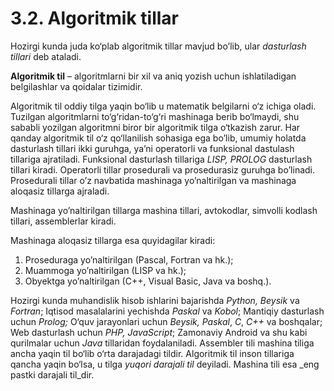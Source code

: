 # 3.2. Algoritmik tillar

Hozirgi kunda juda ko‘plab algoritmik tillar mavjud bo’lib, ular _dasturlash tillari_ deb ataladi.

**Algoritmik til** – algoritmlarni bir xil va aniq yozish uchun ishlatiladigan belgilashlar va qoidalar tizimidir.

Algoritmik til oddiy tilga yaqin bo‘lib u matematik belgilarni o‘z ichiga oladi. Tuzilgan algoritmlarni to‘g‘ridan-to‘g‘ri mashinaga berib bo‘lmaydi, shu sababli yozilgan algoritmni biror bir algoritmik tilga o‘tkazish zarur. Har qanday algoritmik til o‘z qo‘llanilish sohasiga ega bo’lib, umumiy holatda dasturlash tillari ikki guruhga, ya’ni operatorli va funksional dastulash tillariga ajratiladi. Funksional dasturlash tillariga _LISP, PROLOG_ dasturlash tillari kiradi. Operatorli tillar prosedurali va prosedurasiz guruhga bo’linadi. Prosedurali tillar o’z navbatida mashinaga yo’naltirilgan va mashinaga aloqasiz tillarga ajraladi.

Mashinaga yo’naltirilgan tillarga mashina tillari, avtokodlar, simvolli kodlash tillari, assemblerlar kiradi.

Mashinaga aloqasiz tillarga esa quyidagilar kiradi:

1. Proseduraga yo’naltirilgan (Pasсal, Fortran va hk.);
2. Muammoga yo’naltirilgan (LISP va hk.);
3. Obyektga yo’naltirilgan (C++, Visual Basic, Java va boshq.).

Hozirgi kunda muhandislik hisob ishlarini bajarishda _Python, Beysik_ va _Fortran_; Iqtisod masalalarini yechishda _Paskal_ va _Kobol_; Mantiqiy dasturlash uchun _Prolog;_ O‘quv jarayonlari uchun _Beysik, Paskal_, _C_, _C++_ va boshqalar; Web dasturlash uchun _PHP, JavaScript_; Zamonaviy Android va shu kabi qurilmalar uchun _Java_ tillaridan foydalaniladi. Assembler tili mashina tiliga ancha yaqin til bo‘lib o‘rta darajadagi tildir. Algoritmik til inson tillariga qancha yaqin bo‘lsa, u tilga _yuqori darajali til_ deyiladi. Mashina tili esa \_eng pastki darajali til\_dir.
